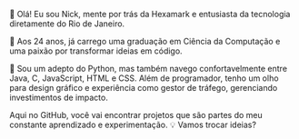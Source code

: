 👋 Olá! Eu sou Nick, mente por trás da Hexamark e entusiasta da tecnologia diretamente do Rio de Janeiro.

🌴 Aos 24 anos, já carrego uma graduação em Ciência da Computação e uma paixão por transformar ideias em código.

🐍 Sou um adepto do Python, mas também navego confortavelmente entre Java, C, JavaScript, HTML e CSS. Além de programador, tenho um olho para design gráfico e experiência como gestor de tráfego, gerenciando investimentos de impacto.

Aqui no GitHub, você vai encontrar projetos que são partes do meu constante aprendizado e experimentação. 💡 Vamos trocar ideias?
